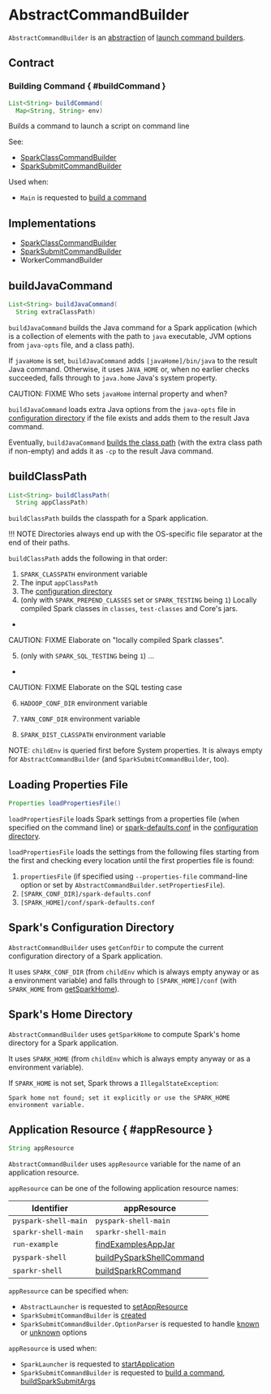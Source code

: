 # AbstractCommandBuilder

`AbstractCommandBuilder` is an [abstraction](#contract) of [launch command builders](#implementations).

## Contract

### Building Command { #buildCommand }

```java
List<String> buildCommand(
  Map<String, String> env)
```

Builds a command to launch a script on command line

See:

* [SparkClassCommandBuilder](SparkClassCommandBuilder.md#buildCommand)
* [SparkSubmitCommandBuilder](SparkSubmitCommandBuilder.md#buildCommand)

Used when:

* `Main` is requested to [build a command](Main.md#buildCommand)

## Implementations

* [SparkClassCommandBuilder](SparkClassCommandBuilder.md)
* [SparkSubmitCommandBuilder](SparkSubmitCommandBuilder.md)
* WorkerCommandBuilder

## <span id="buildJavaCommand"> buildJavaCommand

```java
List<String> buildJavaCommand(
  String extraClassPath)
```

`buildJavaCommand` builds the Java command for a Spark application (which is a collection of elements with the path to `java` executable, JVM options from `java-opts` file, and a class path).

If `javaHome` is set, `buildJavaCommand` adds `[javaHome]/bin/java` to the result Java command. Otherwise, it uses `JAVA_HOME` or, when no earlier checks succeeded, falls through to `java.home` Java's system property.

CAUTION: FIXME Who sets `javaHome` internal property and when?

`buildJavaCommand` loads extra Java options from the `java-opts` file in [configuration directory](#configuration-directory) if the file exists and adds them to the result Java command.

Eventually, `buildJavaCommand` [builds the class path](#buildClassPath) (with the extra class path if non-empty) and adds it as `-cp` to the result Java command.

## <span id="buildClassPath"> buildClassPath

```java
List<String> buildClassPath(
  String appClassPath)
```

`buildClassPath` builds the classpath for a Spark application.

!!! NOTE
    Directories always end up with the OS-specific file separator at the end of their paths.

`buildClassPath` adds the following in that order:

1. `SPARK_CLASSPATH` environment variable
2. The input `appClassPath`
3. The [configuration directory](#getConfDir)
4. (only with `SPARK_PREPEND_CLASSES` set or `SPARK_TESTING` being `1`) Locally compiled Spark classes in `classes`, `test-classes` and Core's jars.
+
CAUTION: FIXME Elaborate on "locally compiled Spark classes".

5. (only with `SPARK_SQL_TESTING` being `1`) ...
+
CAUTION: FIXME Elaborate on the SQL testing case

6. `HADOOP_CONF_DIR` environment variable

7. `YARN_CONF_DIR` environment variable

8. `SPARK_DIST_CLASSPATH` environment variable

NOTE: `childEnv` is queried first before System properties. It is always empty for `AbstractCommandBuilder` (and `SparkSubmitCommandBuilder`, too).

## <span id="loadPropertiesFile"> Loading Properties File

```java
Properties loadPropertiesFile()
```

`loadPropertiesFile` loads Spark settings from a properties file (when specified on the command line) or [spark-defaults.conf](../spark-properties.md#spark-defaults-conf) in the [configuration directory](#configuration-directory).

`loadPropertiesFile` loads the settings from the following files starting from the first and checking every location until the first properties file is found:

1. `propertiesFile` (if specified using `--properties-file` command-line option or set by `AbstractCommandBuilder.setPropertiesFile`).
2. `[SPARK_CONF_DIR]/spark-defaults.conf`
3. `[SPARK_HOME]/conf/spark-defaults.conf`

## <span id="getConfDir"><span id="configuration-directory"> Spark's Configuration Directory

`AbstractCommandBuilder` uses `getConfDir` to compute the current configuration directory of a Spark application.

It uses `SPARK_CONF_DIR` (from `childEnv` which is always empty anyway or as a environment variable) and falls through to `[SPARK_HOME]/conf` (with `SPARK_HOME` from [getSparkHome](#getSparkHome)).

## <span id="getSparkHome"><span id="home-directory"> Spark's Home Directory

`AbstractCommandBuilder` uses `getSparkHome` to compute Spark's home directory for a Spark application.

It uses `SPARK_HOME` (from `childEnv` which is always empty anyway or as a environment variable).

If `SPARK_HOME` is not set, Spark throws a `IllegalStateException`:

```text
Spark home not found; set it explicitly or use the SPARK_HOME environment variable.
```

## Application Resource { #appResource }

```java
String appResource
```

`AbstractCommandBuilder` uses `appResource` variable for the name of an application resource.

`appResource` can be one of the following application resource names:

Identifier | appResource
-----------|------------
 `pyspark-shell-main` | `pyspark-shell-main`
 `sparkr-shell-main` | `sparkr-shell-main`
 `run-example` | [findExamplesAppJar](SparkSubmitCommandBuilder.md#findExamplesAppJar)
 `pyspark-shell` | [buildPySparkShellCommand](SparkSubmitCommandBuilder.md#buildPySparkShellCommand)
 `sparkr-shell` | [buildSparkRCommand](SparkSubmitCommandBuilder.md#buildSparkRCommand)

`appResource` can be specified when:

* `AbstractLauncher` is requested to [setAppResource](AbstractLauncher.md#setAppResource)
* `SparkSubmitCommandBuilder` is [created](SparkSubmitCommandBuilder.md#creating-instance)
* `SparkSubmitCommandBuilder.OptionParser` is requested to handle [known](SparkSubmitCommandBuilder.OptionParser.md#handle) or [unknown](SparkSubmitCommandBuilder.OptionParser.md#handleUnknown) options

`appResource` is used when:

* `SparkLauncher` is requested to [startApplication](SparkLauncher.md#startApplication)
* `SparkSubmitCommandBuilder` is requested to [build a command](SparkSubmitCommandBuilder.md#buildCommand), [buildSparkSubmitArgs](SparkSubmitCommandBuilder.md#buildSparkSubmitArgs)
